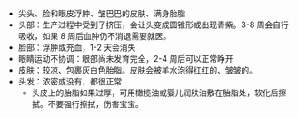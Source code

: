 - 尖头、脸和眼皮浮肿、皱巴巴的皮肤、满身胎脂
- 头部：生产过程中受到了挤压，会让头变成圆锥形或出现青紫。3-8 周会自行吸收，如果 8 周后血肿仍不消退需要就医。
- 脸部：浮肿或充血，1-2 天会消失
- 眼睛运动不协调：眼部尚未发育完全，2-4 周后可以正常睁开
- 皮肤：较凉、包裹灰白色胎脂。皮肤会被羊水泡得红红的、皱皱的。
- 头发：浓密或没有，都很正常
	- 头皮上的胎脂如果过厚，可用橄榄油或婴儿润肤油敷在胎脂处，软化后擦拭。不要强行擦拭，伤害宝宝。